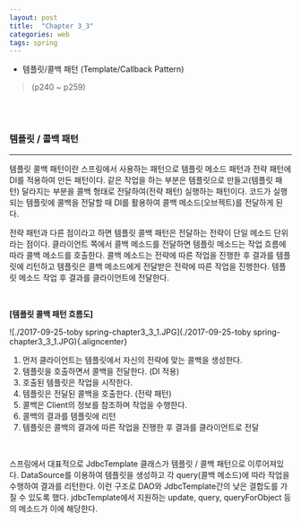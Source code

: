 ```yaml
---
layout: post
title:  "Chapter 3_3"
categories: web
tags: spring
---
```




-  템플릿/콜백 패턴 (Template/Callback Pattern)



> (p240 ~ p259)

<br>

<br>

### 템플릿 / 콜백 패턴

---
템플릿 콜백 패턴이란 스프링에서 사용하는 패턴으로 템플릿 메소드 패턴과 전략 패턴에 DI를 적용하여 만든 패턴이다. 같은 작업을 하는 부분은 템플릿으로 만들고(템플릿 패턴) 달라지는 부분을 콜백 형태로 전달하여(전략 패턴) 실행하는 패턴이다. 코드가 실행되는 템플릿에 콜백을 전달할 때 DI를 활용하여 콜백 메소드(오브젝트)를 전달하게 된다.

전략 패턴과 다른 점이라고 하면 템플릿 콜백 패턴은 전달하는 전략이 단일 메소드 단위라는 점이다. 클라이언트 쪽에서 콜백 메소드를 전달하면 템플릿 메소드는 작업 흐름에 따라 콜백 메소드를 호출한다. 콜백 메소드는 전략에 따른 작업을 진행한 후 결과를 템플릿에 리턴하고 템플릿은 콜백 메소드에게 전달받은 전략에 따른 작업을 진행한다. 템플릿 메소드 작업 후 결과를 클라이언트에 전달한다.

<br>

**[템플릿 콜백 패턴 흐름도]**

![./2017-09-25-toby spring-chapter3_3_1.JPG](./2017-09-25-toby spring-chapter3_3_1.JPG){.aligncenter} 

1. 먼저 클라이언트는 템플릿에서 자신의 전략에 맞는 콜백을 생성한다.
2. 템플릿을 호출하면서 콜백을 전달한다. (DI 적용)
3. 호출된 템플릿은 작업을 시작한다.
4. 템플릿은 전달된 콜백을 호출한다. (전략 패턴)
5. 콜백은 Client의 정보를 참조하며 작업을 수행한다.
6. 콜백의 결과를 템플릿에 리턴
7. 템플릿은 콜백의 결과에 따른 작업을 진행한 후 결과를 클라이언트로 전달

<br>

스프링에서 대표적으로 JdbcTemplate 클래스가 템플릿 / 콜백 패턴으로 이루어져있다. DataSource를 이용하여 템플릿을 생성하고 각 query(콜백 메소드)에 따라 작업을 수행하여 결과를 리턴한다. 이런 구조로 DAO와 JdbcTemplate간의 낮은 결합도를 가질 수 있도록 했다. jdbcTemplate에서 지원하는 update, query, queryForObject 등의 메소드가 이에 해당한다.